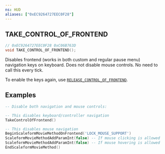 ```yaml
---
ns: HUD
aliases: ["0xEC9264727EEC0F28"]
---
```

## TAKE_CONTROL_OF_FRONTEND

```c
// 0xEC9264727EEC0F28 0xC06B763D
void TAKE_CONTROL_OF_FRONTEND();
```

Disables frontend (works in both custom and regular pause menu) navigation keys on keyboard. Does not disable mouse controls. No need to call this every tick.

To enable the keys again, use [`RELEASE_CONTROL_OF_FRONTEND`](#_0x14621BB1DF14E2B2).

## Examples
```lua
-- Disable both navigation and mouse controls:

-- This disables keyboard/controller navigation
TakeControlOfFrontend()

-- This disables mouse navigation
BeginScaleformMovieMethodOnFrontend('LOCK_MOUSE_SUPPORT')
ScaleformMovieMethodAddParamInt(false) -- If mouse clicking is allowed
ScaleformMovieMethodAddParamInt(false) -- If mouse hovering is allowed
EndScaleformMovieMethod()
```